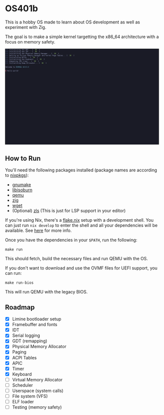 # OS401b

This is a hobby OS made to learn about OS development as well as experiment with Zig.

The goal is to make a simple kernel targetting the x86_64 architecture with a focus on memory
safety.

![screenshot](screenshot.png)

## How to Run
You'll need the following packages installed (package names are according to
[nixpkgs](https://search.nixos.org/packages?channel=unstable)):
- [gnumake](https://www.gnu.org/software/make/)
- [libisoburn](http://libburnia-project.org/)
- [qemu](https://www.qemu.org/)
- [zig](https://ziglang.org/)
- [wget](https://www.gnu.org/software/wget/)
- (Optional) [zls](https://github.com/zigtools/zls) (This is just for LSP support in your editor)

If you're using Nix, there's a [flake.nix](flake.nix) setup with a development shell. You can just run `nix
develop` to enter the shell and all your dependencies will be available. See
[here](https://nixos.org/download/) for more info.

Once you have the dependencies in your `$PATH`, run the following:
```
make run
```

This should fetch, build the necessary files and run QEMU with the OS.

If you don't want to download and use the OVMF files for UEFI support, you can run:
```
make run-bios
```
This will run QEMU with the legacy BIOS.

## Roadmap
- [x] Limine bootloader setup
- [x] Framebuffer and fonts
- [x] IDT
- [x] Serial logging
- [x] GDT (remapping)
- [x] Physical Memory Allocator
- [x] Paging
- [x] ACPI Tables
- [x] APIC
- [x] Timer
- [x] Keyboard
- [ ] Virtual Memory Allocator
- [ ] Scheduler
- [ ] Userspace (system calls)
- [ ] File system (VFS)
- [ ] ELF loader
- [ ] Testing (memory safety)
